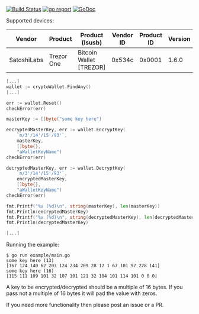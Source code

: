 [![Build Status](https://travis-ci.org/xaionaro-go/cryptoWallet.svg?branch=master)](https://travis-ci.org/xaionaro-go/cryptoWallet)
[![go report](https://goreportcard.com/badge/github.com/xaionaro-go/cryptoWallet)](https://goreportcard.com/report/github.com/xaionaro-go/cryptoWallet)
[![GoDoc](https://godoc.org/github.com/xaionaro-go/cryptoWallet?status.svg)](https://godoc.org/github.com/xaionaro-go/cryptoWallet)

Supported devices:

| Vendor | Product | Product (lsusb) | Vendor ID | Product ID | Version | Notes |
| ------ | ------- | --------------- | --------- | ---------- | ------- | ----- |
| SatoshiLabs | Trezor One | Bitcoin Wallet [TREZOR] | 0x534c | 0x0001 | 1.6.0 |Tested on Linux |

```go
[...]
wallet := cryptoWallet.FindAny()
[...]

err := wallet.Reset()
checkError(err)

masterKey := []byte("some key here")

encryptedMasterKey, err := wallet.EncryptKey(
	`m/3'/14'/15'/93'`,
	masterKey,
	[]byte{},
	"aWalletKeyName")
checkError(err)

decryptedMasterKey, err := wallet.DecryptKey(
	`m/3'/14'/15'/93'`,
	encryptedMasterKey,
	[]byte{},
	"aWalletKeyName")
checkError(err)

fmt.Printf("%v (%d)\n", string(masterKey), len(masterKey))
fmt.Println(encryptedMasterKey)
fmt.Printf("%v (%d)\n", string(decryptedMasterKey), len(decryptedMasterKey))
fmt.Println(decryptedMasterKey)

[...]
```
Running the example:
```
$ go run example/main.go 
some key here (13)
[167 124 140 62 203 124 234 209 28 12 1 67 101 97 228 141]
some key here (16)
[115 111 109 101 32 107 101 121 32 104 101 114 101 0 0 0]
```

A key to be encrypted/decrypted should be a multiple of 16 bytes. If you pass not a multiple of 16 bytes it will pad the value with zeros.

If you need more functionality then please post an issue or a PR.
